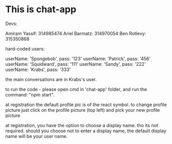 # This is chat-app

Devs:

Amiram Yassif: 314985474
Ariel Barmatz: 314970054
Ben Rotlevy: 315350868

hard-coded users:

userName: 'Spongebob', pass: '123'
userName: 'Patrick', pass: '456'
userName: 'Squidward', pass: '111'
userName: 'Sandy', pass: '222'
userName: 'Krabs', pass: '333'

the main conversations are in Krabs's user.

to run the code - please open cmd in 'chat-app' folder, and run the command: "npm start".

at registration the default profile pic is of the react symbol. 
to change profile picture just click on the profile picture (top left) and pick your new profile picture

at registration, you have the option to choose a display name. tho its not required.
should you choose not to enter a display name, the default display name will be your user name.



